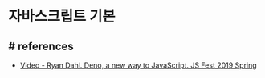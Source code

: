 # 자바스크립트 기본




## # references
- [Video - Ryan Dahl. Deno, a new way to JavaScript. JS Fest 2019 Spring](https://www.youtube.com/watch?v=z6JRlx5NC9E)
